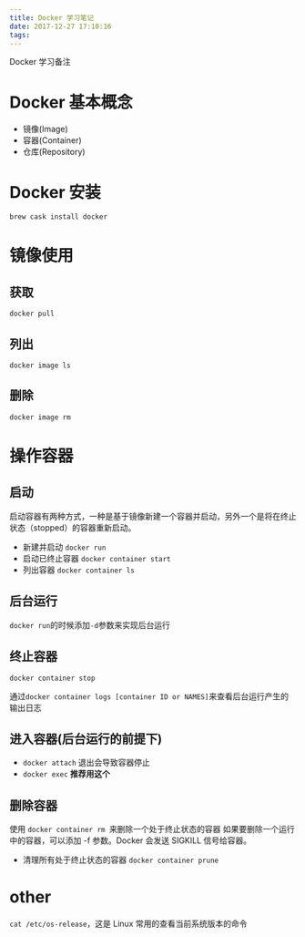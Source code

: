 ```yaml
---
title: Docker 学习笔记
date: 2017-12-27 17:10:16
tags:
---
```

Docker 学习备注<!--more-->

# Docker 基本概念
- 镜像(Image)
- 容器(Container)
- 仓库(Repository)

# Docker 安装
`brew cask install docker`

# 镜像使用
## 获取
`docker pull`
## 列出
`docker image ls`
## 删除
`docker image rm`


# 操作容器
## 启动
启动容器有两种方式，一种是基于镜像新建一个容器并启动，另外一个是将在终止状态（stopped）的容器重新启动。
-  新建并启动
`docker run`
- 启动已终止容器
`docker container start`
- 列出容器
`docker container ls`

## 后台运行
`docker run`的时候添加`-d`参数来实现后台运行

## 终止容器
`docker container stop`

通过`docker container logs [container ID or NAMES]`来查看后台运行产生的输出日志

## 进入容器(后台运行的前提下)
- `docker attach` 退出会导致容器停止
- `docker exec` **推荐用这个**

## 删除容器
使用 `docker container rm `来删除一个处于终止状态的容器
如果要删除一个运行中的容器，可以添加 -f 参数。Docker 会发送 SIGKILL 信号给容器。

- 清理所有处于终止状态的容器
`docker container prune`
# other
`cat /etc/os-release`，这是 Linux 常用的查看当前系统版本的命令
